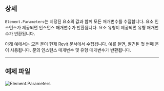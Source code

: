 ## 상세
`Element.Parameters`는 지정된 요소의 값과 함께 모든 매개변수를 수집합니다. 요소 인스턴스가 제공되면 인스턴스 매개변수가 반환됩니다. 요소 유형이 제공되면 유형 매개변수가 반환됩니다.

아래 예에서는 모든 문이 현재 Revit 문서에서 수집됩니다. 예를 들면, 발견된 첫 번째 문이 사용됩니다. 문의 인스턴스 매개변수 및 유형 매개변수가 반환됩니다.
___
## 예제 파일

![Element.Parameters](./Revit.Elements.Element.Parameters_img.jpg)
